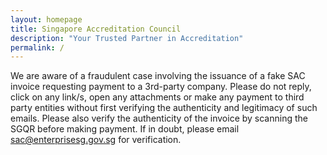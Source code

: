 ```yaml
---
layout: homepage
title: Singapore Accreditation Council
description: "Your Trusted Partner in Accreditation"
permalink: /
---
```

We are aware of a fraudulent case involving the issuance of a fake SAC invoice requesting payment to a 3rd-party company. Please do not reply, click on any link/s, open any attachments or make any payment to third party entities without first verifying the authenticity and legitimacy of such emails. Please also verify the authenticity of the invoice by scanning the SGQR before making payment. If in doubt, please email sac@enterprisesg.gov.sg for verification.
<!-- Type your notification here - the notification bar will not appear if this is empty. For other changes, refer to _data/homepage.yml to edit the homepage -->


